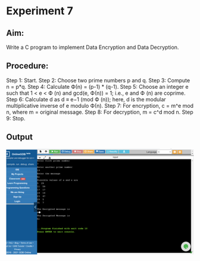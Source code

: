 # Experiment 7
## Aim:
Write a C program to implement Data Encryption and Data Decryption.

## Procedure:
Step 1: Start.
Step 2: Choose two prime numbers p and q.
Step 3: Compute n = p*q.
Step 4: Calculate Ф(n) = (p-1) * (q-1).
Step 5: Choose an integer e such that 1 < e < Ф (n) and gcd(e, Ф(n)) = 1; i.e., e and Ф (n) are coprime.
Step 6: Calculate d as d ≡ e−1 (mod Ф (n)); here, d is the modular multiplicative inverse of e modulo Ф(n).
Step 7: For encryption, c = m^e mod n, where m = original message.
Step 8: For decryption, m = c^d mod n.
Step 9: Stop.

## Output
![imagename](encrypt_secrypt.png)
